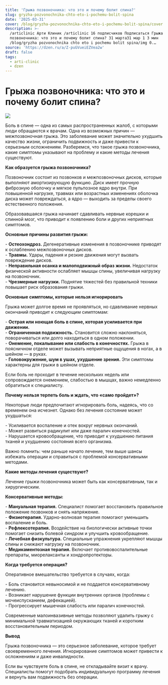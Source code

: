 ```yaml
---
title: 'Грыжа позвоночника: что это и почему болит спина?'
slug: gryzha-pozvonochnika-chto-eto-i-pochemu-bolit-spina
date: '2025-03-31'
cover: /blog/gryzha-pozvonochnika-chto-eto-i-pochemu-bolit-spina/cover.jpg
description: >-
  /articlinic Арти Клиник /articlinic 16 подписчиков Подписаться Грыжа
  позвоночника: что это и почему болит спина? 31 марта31 мар 1 3 мин
  /blog/gryzha pozvonochnika chto eto i pochemu bolit spina/img 0.…
source: 'https://dzen.ru/a/Z-puGVueiEZVea2w'
draft: false
tags:
  - arti-clinic
  - dzen
---
```


# Грыжа позвоночника: что это и почему болит спина?

![](/blog/gryzha-pozvonochnika-chto-eto-i-pochemu-bolit-spina/img-0.jpg)

Боль в спине — одна из самых распространенных жалоб, с которыми люди обращаются к врачам. Одна из возможных причин — межпозвоночная грыжа. Это заболевание может значительно ухудшить качество жизни, ограничить подвижность и даже привести к серьезным осложнениям. Разберемся, что такое грыжа позвоночника, какие симптомы указывают на проблему и какие методы лечения существуют.  
  
**Как образуется грыжа позвоночника?**  
  
Позвоночник состоит из позвонков и межпозвоночных дисков, которые выполняют амортизирующую функцию. Диск имеет прочную фиброзную оболочку и мягкое пульпозное ядро внутри. При повышенной нагрузке, травмах или возрастных изменениях оболочка диска может повреждаться, а ядро — выходить за пределы своего естественного положения.  
  
Образовавшаяся грыжа начинает сдавливать нервные корешки и спинной мозг, что приводит к появлению боли и других неприятных симптомов.  
  
**Основные причины развития грыжи:**  
  
\- **Остеохондроз.** Дегенеративные изменения в позвоночнике приводят к ослаблению межпозвоночных дисков.  
\- **Травмы.** Удары, падения и резкие движения могут вызвать повреждение дисков.  
\- **Неправильная осанка и малоподвижный образ жизни.** Недостаток физической активности ослабляет мышцы спины, увеличивая нагрузку на позвоночник.  
\- **Чрезмерные нагрузки.** Поднятие тяжестей без правильной техники повышает риск образования грыжи.  
  
**Основные симптомы, которые нельзя игнорировать**  
  
Грыжа может долгое время не проявляться, но сдавливание нервных окончаний приводит к следующим симптомам:  
  
\- **Острая или ноющая боль в спине, которая усиливается при движении.**  
\- **Ограниченная подвижность.** Становится сложно наклоняться, поворачиваться или долго находиться в одном положении.  
\- **Онемение, покалывание или слабость в конечностях.** Грыжа в поясничном отделе может вызывать неприятные ощущения в ногах, а в шейном — в руках.  
\- **Головокружение, шум в ушах, ухудшение зрения.** Эти симптомы характерны для грыжи в шейном отделе.  
  
Если боль не проходит в течение нескольких недель или сопровождается онемением, слабостью в мышцах, важно немедленно обратиться к специалисту.  
  
**Почему нельзя терпеть боль и ждать, что «само пройдет»?**  
  
Некоторые люди предпочитают игнорировать боль, надеясь, что со временем она исчезнет. Однако без лечения состояние может ухудшаться:  
  
\- Усиливается воспаление и отек вокруг нервных окончаний.  
\- Может развиться радикулит или даже паралич конечностей.  
\- Нарушается кровообращение, что приводит к ухудшению питания тканей и ухудшению состояния всего организма.  
  
Важно помнить: чем раньше начато лечение, тем выше шансы избежать операции и справиться с проблемой консервативными методами.  
  
**Какие методы лечения существуют?**  
  
Лечение грыжи позвоночника может быть как консервативным, так и хирургическим.  
  
**Консервативные методы:**  
  
\- **Мануальная терапия.** Специалист помогает восстановить правильное положение позвонков и снять напряжение.  
\- **Физиотерапия.** Ударно-волновая терапия помогают уменьшить воспаление и боль.  
\- **Рефлексотерапия.** Воздействие на биологически активные точки помогает снизить болевой синдром и улучшить кровообращение.  
\- **Лечебная физкультура.** Специальные упражнения укрепляют мышцы спины и снижают нагрузку на позвоночник.  
\- **Медикаментозная терапия.** Включает противовоспалительные препараты, миорелаксанты и хондропротекторы.  
  
**Когда требуется операция?**  
  
Оперативное вмешательство требуется в случаях, когда:  
  
\- Боль становится невыносимой и не поддается консервативному лечению.  
\- Возникает нарушение функции внутренних органов (проблемы с мочеиспусканием, дефекацией).  
\- Прогрессирует мышечная слабость или паралич конечностей.  
  
Современные малоинвазивные методы позволяют удалить грыжу с минимальной травматизацией окружающих тканей и коротким восстановительным периодом.  
  
**Вывод**  
  
Грыжа позвоночника — это серьезное заболевание, которое требует своевременного лечения. Игнорирование симптомов может привести к осложнениям и даже инвалидности.

Если вы чувствуете боль в спине, не откладывайте визит к врачу. Специалисты помогут подобрать индивидуальную программу лечения и вернуть вам подвижность без операции.